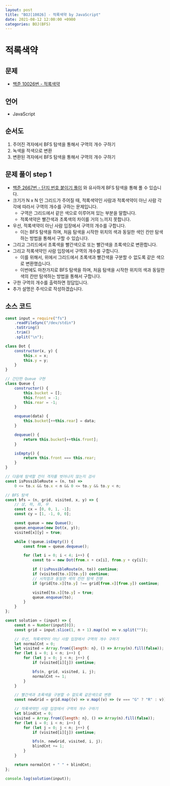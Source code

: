 ```yaml
---
layout: post
title: "BOJ[10026] - 적록색약 by JavaScript"
date: 2021-08-12 12:00:00 +0900
categories: BOJ(BFS)
---
```


# 적록색약

## 문제

- [백준 10026번 - 적록색약](https://www.acmicpc.net/problem/10026)

## 언어

- JavaScript

## 순서도

1. 주어진 격자에서 BFS 탐색을 통해서 구역의 개수 구하기
2. 녹색을 적색으로 변환
3. 변환된 격자에서 BFS 탐색을 통해서 구역의 개수 구하기

## 문제 풀이 step 1

- [백준 2667번 - 단지 번호 붙이기 풀이](<https://qkrrlgh519.github.io/boj(bfs)/2021/03/31/BOJ-BFS-2667.html>) 와 유사하게 BFS 탐색을 통해 풀 수 있습니다.
- 크기가 N x N 인 그리드가 주어질 때, 적록색약인 사람과 적록색약이 아닌 사람 각각에 따라서 구역의 개수를 구하는 문제입니다.
  - 구역은 그리드에서 같은 색으로 이루어져 있는 부분을 말합니다.
  - 적록색약은 빨간색과 초록색의 차이를 거의 느끼지 못합니다.
- 우선, 적록색약이 아닌 사람 입장에서 구역의 개수를 구합니다.
  - 이는 BFS 탐색을 하며, 처음 탐색을 시작한 위치의 색과 동일한 색인 칸만 탐색하는 방법을 통해서 구할 수 있습니다.
- 그리고 그리드에서 초록색을 빨간색으로 또는 빨간색을 초록색으로 변환합니다.
- 그리고 적록색약인 사람 입장에서 구역의 개수를 구합니다.
  - 이를 위해서, 위에서 그리드에서 초록색과 빨간색을 구분할 수 없도록 같은 색으로 변환했습니다.
  - 이번에도 마찬가지로 BFS 탐색을 하며, 처음 탐색을 시작한 위치의 색과 동일한 색의 칸만 탐색하는 방법을 통해서 구합니다.
- 구한 구역의 개수를 출력하면 정답입니다.
- 추가 설명은 주석으로 작성하겠습니다.

## 소스 코드

```javascript
const input = require("fs")
	.readFileSync("/dev/stdin")
	.toString()
	.trim()
	.split("\n");

class Dot {
	constructor(x, y) {
		this.x = x;
		this.y = y;
	}
}

// 간단한 Queue 구현
class Queue {
	constructor() {
		this.bucket = [];
		this.front = -1;
		this.rear = -1;
	}

	enqueue(data) {
		this.bucket[++this.rear] = data;
	}

	dequeue() {
		return this.bucket[++this.front];
	}

	isEmpty() {
		return this.front === this.rear;
	}
}

// 다음에 탐색할 칸이 격자를 벗어나지 않는지 검사
const isPossibleRoute = (n, to) =>
	0 <= to.x && to.x < n && 0 <= to.y && to.y < n;

// BFS 탐색
const bfs = (n, grid, visited, x, y) => {
	// 상, 하, 좌, 우
	const cx = [0, 0, 1, -1];
	const cy = [1, -1, 0, 0];

	const queue = new Queue();
	queue.enqueue(new Dot(x, y));
	visited[x][y] = true;

	while (!queue.isEmpty()) {
		const from = queue.dequeue();

		for (let i = 0; i < 4; i++) {
			const to = new Dot(from.x + cx[i], from.y + cy[i]);

			if (!isPossibleRoute(n, to)) continue;
			if (visited[to.x][to.y]) continue;
			// 시작점과 동일한 색의 칸만 탐색 진행
			if (grid[to.x][to.y] !== grid[from.x][from.y]) continue;

			visited[to.x][to.y] = true;
			queue.enqueue(to);
		}
	}
};

const solution = (input) => {
	const n = Number(input[0]);
	const grid = input.slice(1, n + 1).map((v) => v.split(""));

	// 우선, 적록색약이 아닌 사람 입장에서 구역의 개수 구하기
	let normalCnt = 0;
	let visited = Array.from({length: n}, () => Array(n).fill(false));
	for (let i = 0; i < n; i++) {
		for (let j = 0; j < n; j++) {
			if (visited[i][j]) continue;

			bfs(n, grid, visited, i, j);
			normalCnt += 1;
		}
	}

	// 빨간색과 초록색을 구분할 수 없도록 같은색으로 변환
	const newGrid = grid.map((v) => v.map((v) => (v === "G" ? "R" : v)));

	// 적록색약인 사람 입장에서 구역의 개수 구하기
	let blindCnt = 0;
	visited = Array.from({length: n}, () => Array(n).fill(false));
	for (let i = 0; i < n; i++) {
		for (let j = 0; j < n; j++) {
			if (visited[i][j]) continue;

			bfs(n, newGrid, visited, i, j);
			blindCnt += 1;
		}
	}

	return normalCnt + " " + blindCnt;
};

console.log(solution(input));
```
